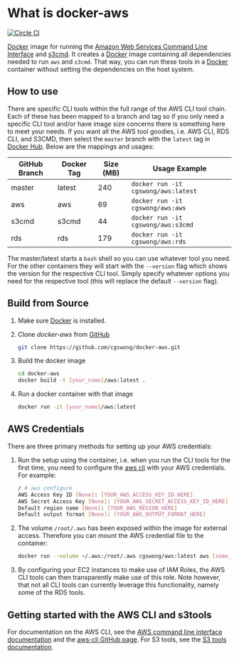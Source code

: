 # What is docker-aws

[![Circle CI](https://circleci.com/gh/cgswong/docker-aws/tree/aws.svg?style=svg)](https://circleci.com/gh/cgswong/docker-aws/tree/aws)

[Docker](https://docker.io) image for running the [Amazon Web Services Command Line Interface](http://aws.amazon.com/cli/) and [s3cmd](https://github.com/s3tools/s3cmd). It creates a [Docker](https://docker.io) image containing all dependencies needed to run `aws` and `s3cmd`. That way, you can run these tools in a [Docker](https://docker.io) container without setting the dependencies on the host system.


## How to use
There are specific CLI tools within the full range of the AWS CLI tool chain. Each of these has been mapped to a branch and tag so if you only need a specific CLI tool and/or have image size concerns there is something here to meet your needs. If you want all the AWS tool goodies, i.e. AWS CLI, RDS CLI, and S3CMD, then select the `master` branch with the `latest` tag in [Docker Hub](https://registry.hub.docker.com/u/cgswong/aws). Below are the mappings and usages:

| GitHub Branch | Docker Tag | Size (MB)| Usage Example                       |
| ------------- | ---------- | -------- | ----------------------------------- |
| master        | latest     | 240      | `docker run -it cgswong/aws:latest` |
| aws           | aws        | 69       | `docker run -it cgswong/aws:aws`    |
| s3cmd         | s3cmd      | 44       | `docker run -it cgswong/aws:s3cmd`  |
| rds           | rds        | 179      | `docker run -it cgswong/aws:rds`    |

The master/latest starts a `bash` shell so you can use whatever tool you need. For the other containers they will start with the `--version` flag which shows the version for the respective CLI tool. Simply specify whatever options you need for the respective tool (this will replace the default `--version` flag).


## Build from Source
1. Make sure [Docker](https://www.docker.com) is installed.

2. Clone _docker-aws_ from [GitHub](https://github.com/cgswong/docker-aws)

   ```sh
   git clone https://github.com/cgswong/docker-aws.git
   ```

3. Build the docker image

   ```sh
   cd docker-aws
   docker build -t [your_name]/aws:latest .
   ```

4. Run a docker container with that image

   ```sh
   docker run -it [your_name]/aws:latest
   ```

## AWS Credentials
There are three primary methods for setting up your AWS credentials:

1. Run the setup using the container, i.e. when you run the CLI tools for the first time, you need to configure the [aws cli](http://aws.amazon.com/cli) with your AWS credentials. For example:


   ```sh
   / # aws configure
   AWS Access Key ID [None]: [YOUR_AWS_ACCESS_KEY_ID_HERE]
   AWS Secret Access Key [None]: [YOUR_AWS_SECRET_ACCESS_KEY_ID_HERE]
   Default region name [None]: [YOUR_AWS_REGION_HERE]
   Default output format [None]: [YOUR_AWS_OUTPUT_FORMAT_HERE]
   ```

2. The volume `/root/.aws` has been exposed within the image for external access. Therefore you can mount the AWS credential file to the container:

   ```sh
   docker run --volume ~/.aws:/root/.aws cgswong/aws:latest aws [some_command]
   ```

3. By configuring your EC2 instances to make use of IAM Roles, the AWS CLI tools can then transparently make use of this role. Note however, that not all CLI tools can currently leverage this functionality, namely some of the RDS tools.

## Getting started with the AWS CLI and s3tools
For documentation on the AWS CLI, see the [AWS command line interface documentation](http://aws.amazon.com/documentation/cli/) and the [aws-cli GitHub page](https://github.com/aws/aws-cli). For S3 tools, see the [S3 tools documentation](http://s3tools.org/usage).
